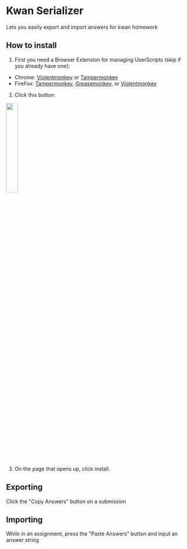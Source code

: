 # Kwan Serializer
Lets you easily export and import answers for kwan homework
## How to install
1. First you need a Browser Extension for managing UserScripts (skip if you already have one):  
* Chrome: [Violentmonkey](https://chrome.google.com/webstore/detail/violentmonkey/jinjaccalgkegednnccohejagnlnfdag)  or [Tampermonkey](https://chrome.google.com/webstore/detail/tampermonkey/dhdgffkkebhmkfjojejmpbldmpobfkfo)
* FireFox: [Tampermonkey](https://addons.mozilla.org/firefox/addon/tampermonkey/), [Greasemonkey](https://addons.mozilla.org/firefox/addon/greasemonkey/), or [Violentmonkey](https://addons.mozilla.org/firefox/addon/violentmonkey/)
2. Click this button:

[<img src="../resources/install-script.png" width=25%>](./script.user.js?raw=true)

3. On the page that opens up, click install.

## Exporting
Click the "Copy Answers" button on a submission
## Importing
While in an assignment, press the "Paste Answers" button and input an answer string
